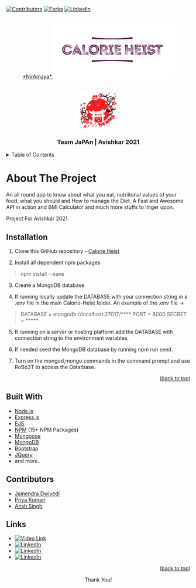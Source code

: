 <div id="top"></div>

[![Contributors][contributors-shield]][contributors-url]
[![Forks][forks-shield]][forks-url]
[![LinkedIn][linkedin-shield]][linkedin-url]

<!-- PROJECT LOGO -->
<br />
<div align="center">
  <a href="https://github.com/JainendraDwivedi/Calorie-Heist">*NirAmaya*
    <img src="/public/images/LOGO MAIN.png" alt="Logo">
  </a>
<br/><br/><br/>
  <img src="/public/images/pngfind.com-japan-png-433.png" alt="Logo"  width="100" height="100">
  <h3 align="center">Team JaPAn | Avishkar 2021</h3>
</div>

<!-- TABLE OF CONTENTS -->
<details>
  <summary>Table of Contents</summary>
  <ol>
    <li><a href="#about-the-project">About The Project</a></li>
    <li><a href="#built-with">Built With</a></li>
    <li><a href="#contributors">Contributors</a></li>
    <li><a href="#installation">Installation</a></li>
    <li><a href="#links">Links</a></li>
  </ol>
</details>
  

# About The Project

An all round app to know about what you eat, nutriitonal values of your food, what you should and How to manage the Diet.
A Fast and Awesome API in action and BMI Calculator and much more stuffs to linger upon.

Project For Avishkar 2021.


## Installation

1. Clone this GitHub repository - [Calorie Heist](https://github.com/JainendraDwivedi/Calorie-Heist)

2. Install all dependent npm packages

> npm install --save


3. Create a MongoDB database

4. If running locally update the DATABASE with your connection string in a .env file in the main Calorie-Heist folder.
   An example of the .env file ->

> DATABASE = mongodb://localhost:27017/****
> PORT = 8000
> SECRET = *****

5. If running on a server or hosting platform add the DATABASE with connection string to the environment variables.

6. If needed seed the MongoDB database by running npm run seed.

7. Turn on the mongod,mongo commands in the command prompt and use RoBo3T to access the Datatbase.

<p align="right">(<a href="#top">back to top</a>)</p>

## Built With

* [Node.js](https://nodejs.org/)
* [Express.js](https://expressjs.com/)
* [EJS](https://ejs.co/)
* [NPM](https://www.npmjs.com/)  (15+ NPM Packages)
* [Mongoose](https://mongoosejs.com/)
* [MongoDB](https://www.mongodb.com/)
* [Bootstrap](https://getbootstrap.com)
* [JQuery](https://jquery.com)
* and more..

## Contributors

- [Jainendra Dwivedi](https://github.com/JainendraDwivedi)
- [Priya Kumari](https://github.com/priya03050)
- [Ansh Singh](https://github.com/anshsingh21)

## Links
* [![Video Link][gdrive-shield]][gdrive-url]
* [![LinkedIn][jlinkedin-shield]][jailinked-url] 
* [![LinkedIn][plinkedin-shield]][priyalinked-url] 
* [![LinkedIn][alinkedin-shield]][anshlinked-url] 

<p align="right">(<a href="#top">back to top</a>)</p>



<p align="center">Thank You!</p>

<!-- MARKDOWN LINKS & IMAGES -->
[contributors-shield]:https://img.shields.io/github/contributors/JainendraDwivedi/Calorie-Heist?style=for-the-badge&logo=appveyor
[contributors-url]: https://github.com/JainendraDwivedi/Calorie-Heist/graphs/contributors
[forks-shield]: https://img.shields.io/github/forks/JainendraDwivedi/Calorie-Heist?style=for-the-badge
[forks-url]: https://github.com/JainendraDwivedi/Calorie-Heist/network/members
[linkedin-shield]: https://img.shields.io/badge/-LinkedIn-black.svg?style=for-the-badge&logo=linkedin&colorB=555
[linkedin-url]: https://www.linkedin.com/in/jainendradwivedi
[gdrive-shield]: https://img.shields.io/badge/Drive%20Link-Video?style=for-the-badge&logo=appveyor
[gdrive-url]: https://drive.google.com/drive/folders/1PTwt_Rr4SCwt2OaoHBJ21ex7SFdB7yHM?usp=sharing
[jailinked-url]: https://www.linkedin.com/in/jainendradwivedi
[jlinkedin-shield]:https://img.shields.io/badge/-Jainendra-black.svg?style=for-the-badge&logo=linkedin&colorB=555
[priyalinked-url]: https://www.linkedin.com/in/priyakumari28/
[plinkedin-shield]:https://img.shields.io/badge/-Priya-black.svg?style=for-the-badge&logo=linkedin&colorB=555
[anshlinked-url]: https://www.linkedin.com/in/ansh-singh-cse-mnnit/
[alinkedin-shield]:https://img.shields.io/badge/-Ansh-black.svg?style=for-the-badge&logo=linkedin&colorB=555

